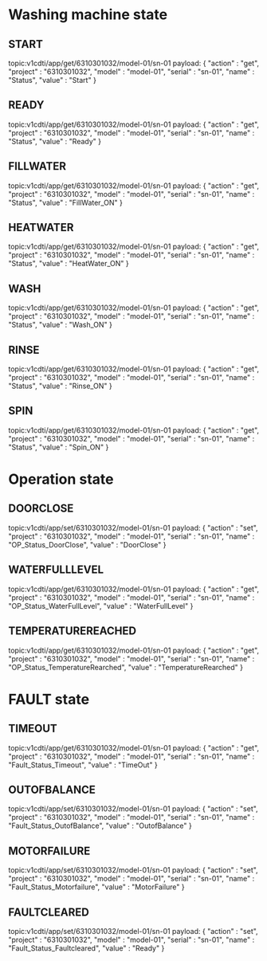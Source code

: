 # Washing machine state

## START
topic:v1cdti/app/get/6310301032/model-01/sn-01
payload: {
    "action"    :   "get",
    "project"   :   "6310301032",
    "model"     :   "model-01",
    "serial"    :   "sn-01",
    "name"      :   "Status",
    "value"     :   "Start"
}

## READY
topic:v1cdti/app/get/6310301032/model-01/sn-01
payload: {
    "action"    :   "get",
    "project"   :   "6310301032",
    "model"     :   "model-01",
    "serial"    :   "sn-01",
    "name"      :   "Status",
    "value"     :   "Ready"
}

## FILLWATER
topic:v1cdti/app/get/6310301032/model-01/sn-01
payload: {
    "action"    :   "get",
    "project"   :   "6310301032",
    "model"     :   "model-01",
    "serial"    :   "sn-01",
    "name"      :   "Status",
    "value"     :   "FillWater_ON"
}

## HEATWATER
topic:v1cdti/app/get/6310301032/model-01/sn-01
payload: {
    "action"    :   "get",
    "project"   :   "6310301032",
    "model"     :   "model-01",
    "serial"    :   "sn-01",
    "name"      :   "Status",
    "value"     :   "HeatWater_ON"
}

## WASH
topic:v1cdti/app/get/6310301032/model-01/sn-01
payload: {
    "action"    :   "get",
    "project"   :   "6310301032",
    "model"     :   "model-01",
    "serial"    :   "sn-01",
    "name"      :   "Status",
    "value"     :   "Wash_ON" 
}

## RINSE
topic:v1cdti/app/get/6310301032/model-01/sn-01
payload: {
    "action"    :   "get",
    "project"   :   "6310301032",
    "model"     :   "model-01",
    "serial"    :   "sn-01",
    "name"      :   "Status",
    "value"     :   "Rinse_ON"
}

## SPIN
topic:v1cdti/app/get/6310301032/model-01/sn-01
payload: {
    "action"    :   "get",
    "project"   :   "6310301032",
    "model"     :   "model-01",
    "serial"    :   "sn-01",
    "name"      :   "Status",
    "value"     :   "Spin_ON"
}

# Operation state

## DOORCLOSE
topic:v1cdti/app/set/6310301032/model-01/sn-01
payload: {
    "action"    :   "set",
    "project"   :   "6310301032",
    "model"     :   "model-01",
    "serial"    :   "sn-01",
    "name"      :   "OP_Status_DoorClose",
    "value"     :   "DoorClose"
}

## WATERFULLLEVEL
topic:v1cdti/app/get/6310301032/model-01/sn-01
payload: {
    "action"    :   "get",
    "project"   :   "6310301032",
    "model"     :   "model-01",
    "serial"    :   "sn-01",
    "name"      :   "OP_Status_WaterFullLevel",
    "value"     :   "WaterFullLevel"
}

## TEMPERATUREREACHED
topic:v1cdti/app/get/6310301032/model-01/sn-01
payload: {
    "action"    :   "get",
    "project"   :   "6310301032",
    "model"     :   "model-01",
    "serial"    :   "sn-01",
    "name"      :   "OP_Status_TemperatureRearched",
    "value"     :   "TemperatureRearched"
}


# FAULT state

## TIMEOUT
topic:v1cdti/app/get/6310301032/model-01/sn-01
payload: {
    "action"    :   "get",
    "project"   :   "6310301032",
    "model"     :   "model-01",
    "serial"    :   "sn-01",
    "name"      :   "Fault_Status_Timeout",
    "value"     :   "TimeOut"
}

## OUTOFBALANCE
topic:v1cdti/app/set/6310301032/model-01/sn-01
payload: {
    "action"    :   "set",
    "project"   :   "6310301032",
    "model"     :   "model-01",
    "serial"    :   "sn-01",
    "name"      :   "Fault_Status_OutofBalance",
    "value"     :   "OutofBalance"
}

## MOTORFAILURE
topic:v1cdti/app/set/6310301032/model-01/sn-01
payload: {
    "action"    :   "set",
    "project"   :   "6310301032",
    "model"     :   "model-01",
    "serial"    :   "sn-01",
    "name"      :   "Fault_Status_Motorfailure",
    "value"     :   "MotorFailure"
}

## FAULTCLEARED
topic:v1cdti/app/set/6310301032/model-01/sn-01
payload: {
    "action"    :   "set",
    "project"   :   "6310301032",
    "model"     :   "model-01",
    "serial"    :   "sn-01",
    "name"      :   "Fault_Status_Faultcleared",
    "value"     :   "Ready"
}